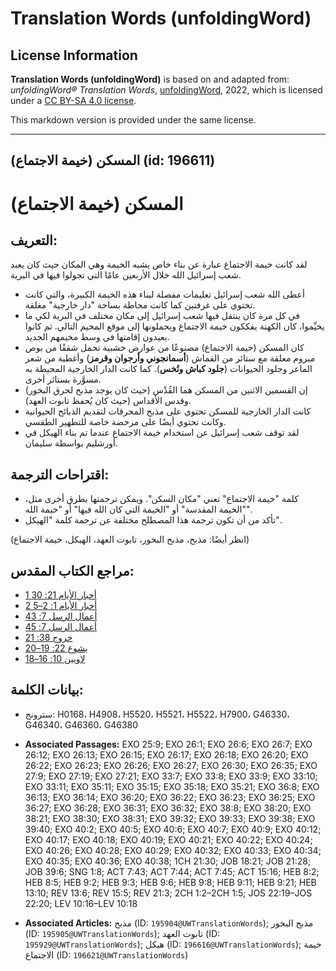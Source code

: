 # Translation Words (unfoldingWord)

## License Information

**Translation Words (unfoldingWord)** is based on and adapted from: _unfoldingWord® Translation Words_, [unfoldingWord](https://unfoldingword.org/utw), 2022, which is licensed under a [CC BY-SA 4.0 license](https://creativecommons.org/licenses/by-sa/4.0/legalcode.en).

This markdown version is provided under the same license.



--------------------------------

## المسكن (خيمة الاجتماع) (id: 196611)

المسكن (خيمة الاجتماع)
======================

التعريف:
--------

لقد كانت خيمة الاجتماع عبارة عن بناء خاص يشبه الخيمة وهي المكان حيث كان يعبد شعب إسرائيل الله خلال الأربعين عامًا التي تجولوا فيها في البرية.

* أعطى الله شعب إسرائيل تعليمات مفصلة لبناء هذه الخيمة الكبيرة، والتي كانت تحتوي على غرفتين كما كانت محاطة بساحة "دار خارجية" مغلقة.
* في كل مرة كان ينتقل فيها شعب إسرائيل إلى مكان مختلف في البرية لكي ما يخيِّموا، كان الكهنة يفككون خيمة الاجتماع ويحملونها إلى موقع المخيم التالي. ثم كانوا يعيدون إقامتها في وسط مخيمهم الجديد.
* كان المسكن (خيمة الاجتماع) مصنوعًا من عوارض خشبية تحمل شققًا من بوص مبروم معلقة مع ستائر من القماش (**أسمانجوني وأرجوان وقرمز**) وأغطية من شعر الماعز وجلود الحيوانات (**جلود كباش وتُخس**). كما كانت الدار الخارجية المحيطة به مسوَّرة بستائر أخرى.
* إن القسمين الاثنين من المسكن هما القُدْس (حيث كان يوجد مذبح لحرق البخور) وقدس الأقداس (حيث كان يُحفظ تابوت العهد).
* كانت الدار الخارجية للمسكن تحتوي على مذبح المحرقات لتقديم الذبائح الحيوانية وكانت تحتوي أيضًا على مرحضة خاصة للتطهير الطقسي.
* لقد توقف شعب إسرائيل عن استخدام خيمة الاجتماع عندما تم بناء الهيكل في أورشليم بواسطة سليمان.

اقتراحات الترجمة:
-----------------

* كلمة "خيمة الاجتماع" تعني "مكان السكن". ويمكن ترجمتها بطرق أخرى مثل، "الخيمة المقدسة" أو "الخيمة التي كان الله فيها" أو "خيمة الله".
* تأكد من أن تكون ترجمة هذا المصطلح مختلفة عن ترجمة كلمة "الهيكل".

(انظر أيضًا: مذبح، مذبح البخور، تابوت العهد، الهيكل، خيمة الاجتماع)

مراجع الكتاب المقدس:
--------------------

* [1 أخبار الأيام 21: 30](https://ref.ly/1Chr21:30)
* [2 أخبار الأيام 1: 2–5](https://ref.ly/2Chr1:2-2Chr1:5)
* [أعمال الرسل 7: 43](https://ref.ly/Acts7:43)
* [أعمال الرسل 7: 45](https://ref.ly/Acts7:45)
* [خروج 38: 21](https://ref.ly/Exod38:21)
* [يشوع 22: 19–20](https://ref.ly/Josh22:19-Josh22:20)
* [لاويين 10: 16–18](https://ref.ly/Lev10:16-Lev10:18)

بيانات الكلمة:
--------------

* سترونج: H0168، H4908، H5520، H5521، H5522، H7900، G46330، G46340، G46360، G46380

* **Associated Passages:** EXO 25:9; EXO 26:1; EXO 26:6; EXO 26:7; EXO 26:12; EXO 26:13; EXO 26:15; EXO 26:17; EXO 26:18; EXO 26:20; EXO 26:22; EXO 26:23; EXO 26:26; EXO 26:27; EXO 26:30; EXO 26:35; EXO 27:9; EXO 27:19; EXO 27:21; EXO 33:7; EXO 33:8; EXO 33:9; EXO 33:10; EXO 33:11; EXO 35:11; EXO 35:15; EXO 35:18; EXO 35:21; EXO 36:8; EXO 36:13; EXO 36:14; EXO 36:20; EXO 36:22; EXO 36:23; EXO 36:25; EXO 36:27; EXO 36:28; EXO 36:31; EXO 36:32; EXO 38:8; EXO 38:20; EXO 38:21; EXO 38:30; EXO 38:31; EXO 39:32; EXO 39:33; EXO 39:38; EXO 39:40; EXO 40:2; EXO 40:5; EXO 40:6; EXO 40:7; EXO 40:9; EXO 40:12; EXO 40:17; EXO 40:18; EXO 40:19; EXO 40:21; EXO 40:22; EXO 40:24; EXO 40:26; EXO 40:28; EXO 40:29; EXO 40:32; EXO 40:33; EXO 40:34; EXO 40:35; EXO 40:36; EXO 40:38; 1CH 21:30; JOB 18:21; JOB 21:28; JOB 39:6; SNG 1:8; ACT 7:43; ACT 7:44; ACT 7:45; ACT 15:16; HEB 8:2; HEB 8:5; HEB 9:2; HEB 9:3; HEB 9:6; HEB 9:8; HEB 9:11; HEB 9:21; HEB 13:10; REV 13:6; REV 15:5; REV 21:3; 2CH 1:2–2CH 1:5; JOS 22:19–JOS 22:20; LEV 10:16–LEV 10:18
* **Associated Articles:** مذبح (ID: `195904@UWTranslationWords`); مذبح البخور (ID: `195905@UWTranslationWords`); تابوت العهد (ID: `195929@UWTranslationWords`); هيكل (ID: `196616@UWTranslationWords`); خيمة الاجتماع (ID: `196621@UWTranslationWords`)

